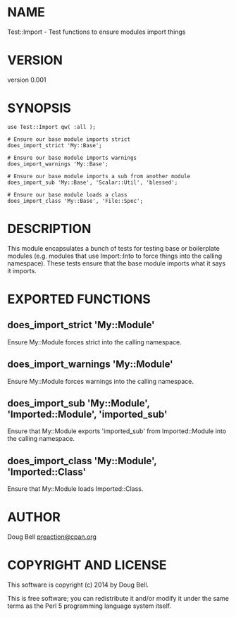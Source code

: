# NAME

Test::Import - Test functions to ensure modules import things

# VERSION

version 0.001

# SYNOPSIS

    use Test::Import qw( :all );

    # Ensure our base module imports strict
    does_import_strict 'My::Base';

    # Ensure our base module imports warnings
    does_import_warnings 'My::Base';

    # Ensure our base module imports a sub from another module
    does_import_sub 'My::Base', 'Scalar::Util', 'blessed';

    # Ensure our base module loads a class
    does_import_class 'My::Base', 'File::Spec';

# DESCRIPTION

This module encapsulates a bunch of tests for testing base or boilerplate
modules (e.g. modules that use Import::Into to force things into the calling
namespace). These tests ensure that the base module imports what it says it
imports.

# EXPORTED FUNCTIONS

## does\_import\_strict 'My::Module'

Ensure My::Module forces strict into the calling namespace.

## does\_import\_warnings 'My::Module'

Ensure My::Module forces warnings into the calling namespace.

## does\_import\_sub 'My::Module', 'Imported::Module', 'imported\_sub'

Ensure that My::Module exports 'imported\_sub' from Imported::Module into the calling
namespace.

## does\_import\_class 'My::Module', 'Imported::Class'

Ensure that My::Module loads Imported::Class.

# AUTHOR

Doug Bell <preaction@cpan.org>

# COPYRIGHT AND LICENSE

This software is copyright (c) 2014 by Doug Bell.

This is free software; you can redistribute it and/or modify it under
the same terms as the Perl 5 programming language system itself.

